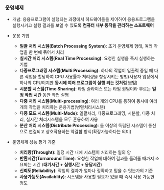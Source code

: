 ### 운영체제
* 개념: 응용프로그램이 실행되는 과정에서 하드웨어들을 제어하여 응용프로그램을 실행시키고 실행 결과를 보일 수 있도록 **컴퓨터 내부 동작을 관리하는 소프트웨어**


* 운용 기법
  * **일괄 처리 시스템(Batch Processing System)**: 초기 운영체제 형태, 여러 작업을 한 번에 묶어서 처리
  * **실시간 처리 시스템(Real Time Processing)**: 요청한 실행을 즉시 실행하는 기법
  * **다중프로그래밍 시스템(Multi Processing)**: 하나의 작업이 입출력 중일 때 다른 작업을 할당하여 CPU 사용률과 처리량을 향상시키는 방법(사용자 입장에서 하나의 CPU이지만 **동시에 여러 프로그램이 실행 되는 것처럼 보임**)
  * **시분할 시스템(Time Sharing)**: 타임 슬라이스 또는 타임 퀀텀이라 부르는 **일정 작업 시간** 동안 작업 실행
  * **다중 처리 시스템(Multi-processing)**: 여러 개의 CPU를 통하여 동시에 여러 개의 작업을 처리하는 운용기법(병렬처리시스템)
  * **다중 모드 시스템(Multi-Mode)**: 일괄처리, 다중프로그래밍, 시분할, 다중 처리, 실시간 처리시스템을 모두 혼용하여 사용
  * **분산 처리 시스템(Distribute Processing)**: 둘 이상의 독립된 시스템이 통신으로 연결되고 상호작용하는 약결합 방식(확장가능하다는 의미)

* 운영체제 성능 평가 기준
   * **처리량(Throught)**: 일정 시간 내에 시스템이 처리하는 일의 양
   * **반환시간(Turnaround Time)**: 요청한 작업에 대하여 결과를 돌려줄 때까지 소요되는 시간 (**대기시간 + 실행시간 + 응답시간**)
   * **신뢰도(Reliability)**: 작업의 결과가 얼마나 정확하고 믿을 수 잇는가의 기준
   * **사용가능도(Availablity)**: 시스템을 사용할 필요가 있을 때 즉시 사용 가능한 정도